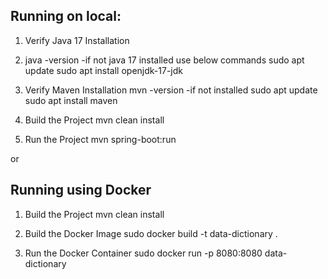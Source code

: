 ## Running on local:

1. Verify Java 17 Installation

2. java -version
 -if not java 17 installed use below commands
   sudo apt update
   sudo apt install openjdk-17-jdk

3. Verify Maven Installation
    mvn -version
 -if not installed
   sudo apt update
   sudo apt install maven

4. Build the Project
   mvn clean install

5. Run the Project
   mvn spring-boot:run

   

or
## Running using Docker

1. Build the Project
   mvn clean install

2. Build the Docker Image
   sudo docker build -t data-dictionary .

3. Run the Docker Container
   sudo docker run -p 8080:8080 data-dictionary




